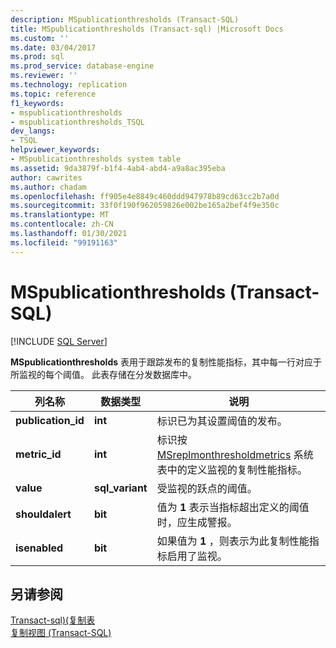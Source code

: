 ```yaml
---
description: MSpublicationthresholds (Transact-SQL)
title: MSpublicationthresholds (Transact-sql) |Microsoft Docs
ms.custom: ''
ms.date: 03/04/2017
ms.prod: sql
ms.prod_service: database-engine
ms.reviewer: ''
ms.technology: replication
ms.topic: reference
f1_keywords:
- mspublicationthresholds
- mspublicationthresholds_TSQL
dev_langs:
- TSQL
helpviewer_keywords:
- MSpublicationthresholds system table
ms.assetid: 9da3879f-b1f4-4ab4-abd4-a9a8ac395eba
author: cawrites
ms.author: chadam
ms.openlocfilehash: ff905e4e8849c460ddd947978b89cd63cc2b7a0d
ms.sourcegitcommit: 33f0f190f962059826e002be165a2bef4f9e350c
ms.translationtype: MT
ms.contentlocale: zh-CN
ms.lasthandoff: 01/30/2021
ms.locfileid: "99191163"
---
```

# <a name="mspublicationthresholds-transact-sql"></a>MSpublicationthresholds (Transact-SQL)
[!INCLUDE [SQL Server](../../includes/applies-to-version/sqlserver.md)]

  **MSpublicationthresholds** 表用于跟踪发布的复制性能指标，其中每一行对应于所监视的每个阈值。 此表存储在分发数据库中。  
  
|列名称|数据类型|说明|  
|-----------------|---------------|-----------------|  
|**publication_id**|**int**|标识已为其设置阈值的发布。|  
|**metric_id**|**int**|标识按 [MSreplmonthresholdmetrics](../../relational-databases/system-tables/msreplmonthresholdmetrics-transact-sql.md) 系统表中的定义监视的复制性能指标。|  
|**value**|**sql_variant**|受监视的跃点的阈值。|  
|**shouldalert**|**bit**|值为 **1** 表示当指标超出定义的阈值时，应生成警报。|  
|**isenabled**|**bit**|如果值为 **1** ，则表示为此复制性能指标启用了监视。|  
  
## <a name="see-also"></a>另请参阅  
 [Transact-sql&#41;&#40;复制表 ](../../relational-databases/system-tables/replication-tables-transact-sql.md)   
 [复制视图 (Transact-SQL)](../../relational-databases/system-views/replication-views-transact-sql.md)  
  
  
